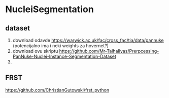 # NucleiSegmentation

## dataset
1. download odavde https://warwick.ac.uk/fac/cross_fac/tia/data/pannuke  (potencijalno ima i neki weights za hovernet?)
2. download ovu skriptu https://github.com/Mr-TalhaIlyas/Prerpcessing-PanNuke-Nuclei-Instance-Segmentation-Dataset
3. 


## FRST
https://github.com/ChristianGutowski/frst_python